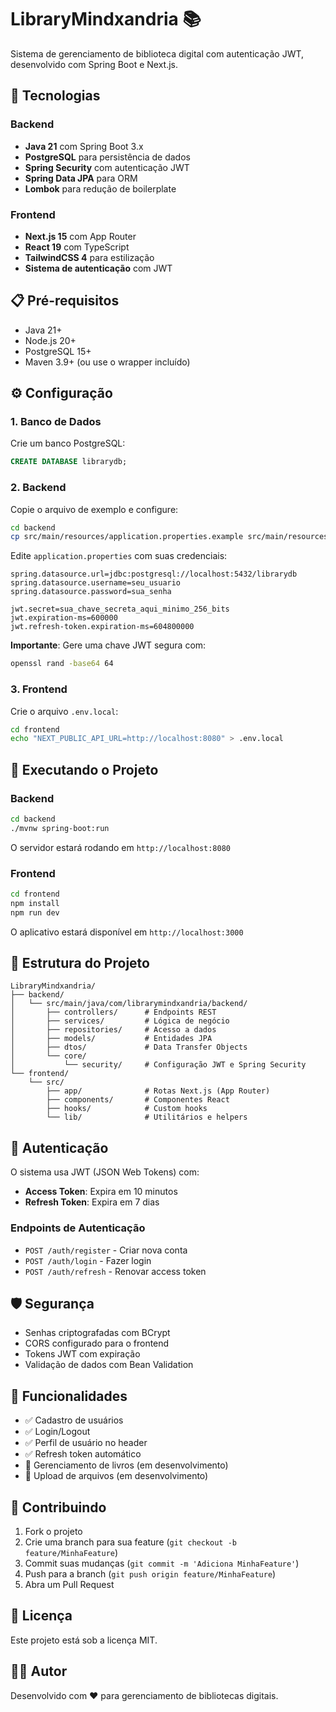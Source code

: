 # LibraryMindxandria 📚

Sistema de gerenciamento de biblioteca digital com autenticação JWT, desenvolvido com Spring Boot e Next.js.

## 🚀 Tecnologias

### Backend
- **Java 21** com Spring Boot 3.x
- **PostgreSQL** para persistência de dados
- **Spring Security** com autenticação JWT
- **Spring Data JPA** para ORM
- **Lombok** para redução de boilerplate

### Frontend
- **Next.js 15** com App Router
- **React 19** com TypeScript
- **TailwindCSS 4** para estilização
- **Sistema de autenticação** com JWT

## 📋 Pré-requisitos

- Java 21+
- Node.js 20+
- PostgreSQL 15+
- Maven 3.9+ (ou use o wrapper incluído)

## ⚙️ Configuração

### 1. Banco de Dados

Crie um banco PostgreSQL:

```sql
CREATE DATABASE librarydb;
```

### 2. Backend

Copie o arquivo de exemplo e configure:

```bash
cd backend
cp src/main/resources/application.properties.example src/main/resources/application.properties
```

Edite `application.properties` com suas credenciais:

```properties
spring.datasource.url=jdbc:postgresql://localhost:5432/librarydb
spring.datasource.username=seu_usuario
spring.datasource.password=sua_senha

jwt.secret=sua_chave_secreta_aqui_minimo_256_bits
jwt.expiration-ms=600000
jwt.refresh-token.expiration-ms=604800000
```

**Importante**: Gere uma chave JWT segura com:
```bash
openssl rand -base64 64
```

### 3. Frontend

Crie o arquivo `.env.local`:

```bash
cd frontend
echo "NEXT_PUBLIC_API_URL=http://localhost:8080" > .env.local
```

## 🏃 Executando o Projeto

### Backend

```bash
cd backend
./mvnw spring-boot:run
```

O servidor estará rodando em `http://localhost:8080`

### Frontend

```bash
cd frontend
npm install
npm run dev
```

O aplicativo estará disponível em `http://localhost:3000`

## 📁 Estrutura do Projeto

```
LibraryMindxandria/
├── backend/
│   └── src/main/java/com/librarymindxandria/backend/
│       ├── controllers/      # Endpoints REST
│       ├── services/         # Lógica de negócio
│       ├── repositories/     # Acesso a dados
│       ├── models/           # Entidades JPA
│       ├── dtos/             # Data Transfer Objects
│       └── core/
│           └── security/     # Configuração JWT e Spring Security
└── frontend/
    └── src/
        ├── app/              # Rotas Next.js (App Router)
        ├── components/       # Componentes React
        ├── hooks/            # Custom hooks
        └── lib/              # Utilitários e helpers
```

## 🔐 Autenticação

O sistema usa JWT (JSON Web Tokens) com:
- **Access Token**: Expira em 10 minutos
- **Refresh Token**: Expira em 7 dias

### Endpoints de Autenticação

- `POST /auth/register` - Criar nova conta
- `POST /auth/login` - Fazer login
- `POST /auth/refresh` - Renovar access token

## 🛡️ Segurança

- Senhas criptografadas com BCrypt
- CORS configurado para o frontend
- Tokens JWT com expiração
- Validação de dados com Bean Validation

## 📝 Funcionalidades

- ✅ Cadastro de usuários
- ✅ Login/Logout
- ✅ Perfil de usuário no header
- ✅ Refresh token automático
- 🚧 Gerenciamento de livros (em desenvolvimento)
- 🚧 Upload de arquivos (em desenvolvimento)

## 🤝 Contribuindo

1. Fork o projeto
2. Crie uma branch para sua feature (`git checkout -b feature/MinhaFeature`)
3. Commit suas mudanças (`git commit -m 'Adiciona MinhaFeature'`)
4. Push para a branch (`git push origin feature/MinhaFeature`)
5. Abra um Pull Request

## 📄 Licença

Este projeto está sob a licença MIT.

## 👨‍💻 Autor

Desenvolvido com ❤️ para gerenciamento de bibliotecas digitais.
